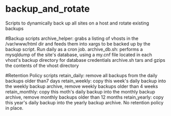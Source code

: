 # backup_and_rotate
Scripts to dynamically back up all sites on a host and rotate existing backups

#Backup scripts
archive_helper: grabs a listing of vhosts in the /var/www/html dir and feeds them into xargs to be backed up by the backup script. Run daily as a cron job.
archive_db.sh:  performs a mysqldump of the site's database, using a my.cnf file located in each vhost's backup directory for database credentials
archive.sh      tars and gzips the contents of the vhost directory

#Retention Policy scripts
retain_daily:   remove all backups from the daily backups older than7 days
retain_weekly:  copy this week's daily backup into the weekly backup archive, remove weekly backups older than 4 weeks
retain_monthly: copy this moth's daily backup into the monthly backup archive, remove monthly backups older than 12 months
retain_yearly:  copy this year's daily backup into the yearly backup archive. No retention policy in place.
